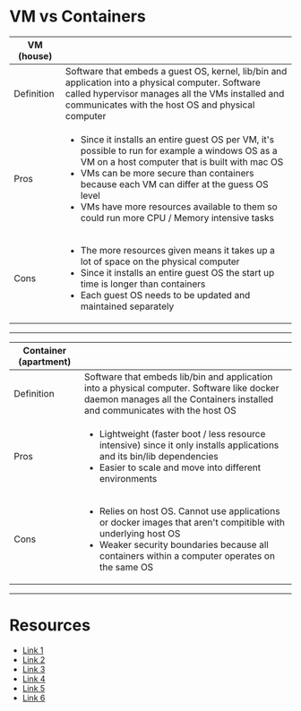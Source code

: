 # VM vs Containers

| VM (house) | |
| ----- | ----- |
| Definition | Software that embeds a guest OS, kernel, lib/bin and application into a physical computer. Software called hypervisor manages all the VMs installed and communicates with the host OS and physical computer
| Pros | <ul><li>Since it installs an entire guest OS per VM, it's possible to run for example a windows OS as a VM on a host computer that is built with mac OS </li><li>VMs can be more secure than containers because each VM can differ at the guess OS level</li><li>VMs have more resources available to them so could run more CPU / Memory intensive tasks</li></ul> |
| Cons | <ul><li>The more resources given means it takes up a lot of space on the physical computer</li><li>Since it installs an entire guest OS the start up time is longer than containers</li><li>Each guest OS needs to be updated and maintained separately</li></ul> |

---

| Container (apartment) | |   
| ----- | ----- |
| Definition | Software that embeds lib/bin and application into a physical computer. Software like docker daemon manages all the Containers installed and communicates with the host OS |
| Pros |<ul><li>Lightweight (faster boot / less resource intensive) since it only installs applications and its bin/lib dependencies</li><li>Easier to scale and move into different environments</li></ul>|  
| Cons |<ul><li>Relies on host OS. Cannot use applications or docker images that aren't compitible with underlying host OS</li><li>Weaker security boundaries because all containers within a computer operates on the same OS</li></ul>|

---

# Resources

* [Link 1](https://www.youtube.com/watch?v=XCWWPpfdbsM)
* [Link 2](https://www.youtube.com/watch?v=5GanJdbHlAA)
* [Link 3](https://www.youtube.com/watch?v=9_s3h_GVzZc)
* [Link 4](https://www.youtube.com/watch?v=TvnZTi_gaNc)
* [Link 5](https://blog.engineyard.com/containers-vs-virtual-machines-differences-pros-cons)
* [Link 6](https://www.backblaze.com/blog/vm-vs-containers/)
